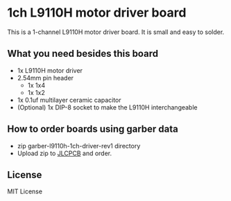 # 1ch L9110H motor driver board

This is a 1-channel L9110H motor driver board. It is small and easy to solder.

## What you need besides this board

* 1x L9110H motor driver
* 2.54mm pin header
    * 1x 1x4
    * 1x 1x2
* 1x 0.1uf multilayer ceramic capacitor
* (Optional) 1x DIP-8 socket to make the L9110H interchangeable

## How to order boards using garber data

* zip garber-l9110h-1ch-driver-rev1 directory
* Upload zip to [JLCPCB](https://jlcpcb.com/) and order.

## License

MIT License